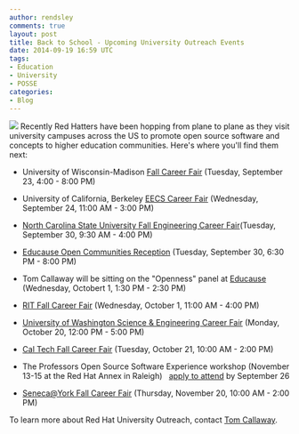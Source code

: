 ```yaml
---
author: rendsley
comments: true
layout: post
title: Back to School - Upcoming University Outreach Events
date: 2014-09-19 16:59 UTC
tags:
- Education
- University
- POSSE
categories:
- Blog
---
```

<img src="http://community.redhat.com/images/blog/fl-postcard.jpg"> Recently Red Hatters have been hopping from plane to plane as they visit university campuses across the US to promote open source software and concepts to higher education communities. Here's where you'll find them next:

- University of Wisconsin-Madison [Fall Career Fair](http://www.today.wisc.edu/events/view/74464) (Tuesday, September 23, 4:00 - 8:00 PM)

- University of California, Berkeley [EECS Career Fair](https://career.berkeley.edu/fairs/fairs.stm) (Wednesday, September 24, 11:00 AM - 3:00 PM)

- [North Carolina State University Fall Engineering Career Fair](http://students.engr.ncsu.edu/careerfair/)(Tuesday, September 30, 9:30 AM - 4:00 PM)

- [Educause Open Communities Reception](http://www.educause.edu/annual-conference/2014/open-reception) (Tuesday, September 30, 6:30 PM - 8:00 PM)

- Tom Callaway will be sitting on the "Openness" panel at [Educause](
http://www.educause.edu/annual-conference/2014/openness) (Wednesday, Octobert 1,
1:30 PM - 2:30 PM)

- [RIT Fall Career Fair](http://www.rit.edu/emcs/oce/employers/fall-spring-career-fairs) (Wednesday, October 1, 11:00 AM - 4:00 PM)

- [University of Washington Science & Engineering Career Fair](http://uwseba.com/career-fair-information/career-fair-students/) (Monday, October 20, 12:00 PM - 5:00 PM)

- [Cal Tech Fall Career Fair](https://career.caltech.edu/students/fair) (Tuesday, October 21, 10:00 AM - 2:00 PM)

- The Professors Open Source Software Experience workshop (November 13-15 at the Red Hat Annex in Raleigh) &nbsp; [apply to attend](http://foss2serve.org/index.php/POSSE_Announcement_2014-11) by September 26

- [Seneca@York Fall Career Fair](http://www.senecac.on.ca/student/careerservices/students/fairs/2014-york-fall.html) (Thursday, November 20, 10:00 AM - 2:00 PM)

To learn more about Red Hat University Outreach, contact [Tom Callaway](mailto:tcallawa@redhat.com).